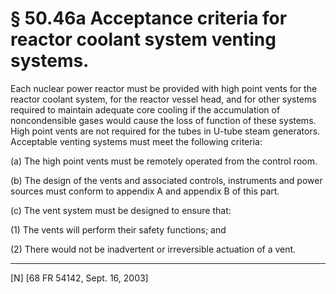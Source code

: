 # § 50.46a   Acceptance criteria for reactor coolant system venting systems.

Each nuclear power reactor must be provided with high point vents for the reactor coolant system, for the reactor vessel head, and for other systems required to maintain adequate core cooling if the accumulation of noncondensible gases would cause the loss of function of these systems. High point vents are not required for the tubes in U-tube steam generators. Acceptable venting systems must meet the following criteria: 


(a) The high point vents must be remotely operated from the control room. 


(b) The design of the vents and associated controls, instruments and power sources must conform to appendix A and appendix B of this part. 


(c) The vent system must be designed to ensure that: 


(1) The vents will perform their safety functions; and 


(2) There would not be inadvertent or irreversible actuation of a vent.



---

[N] [68 FR 54142, Sept. 16, 2003]












